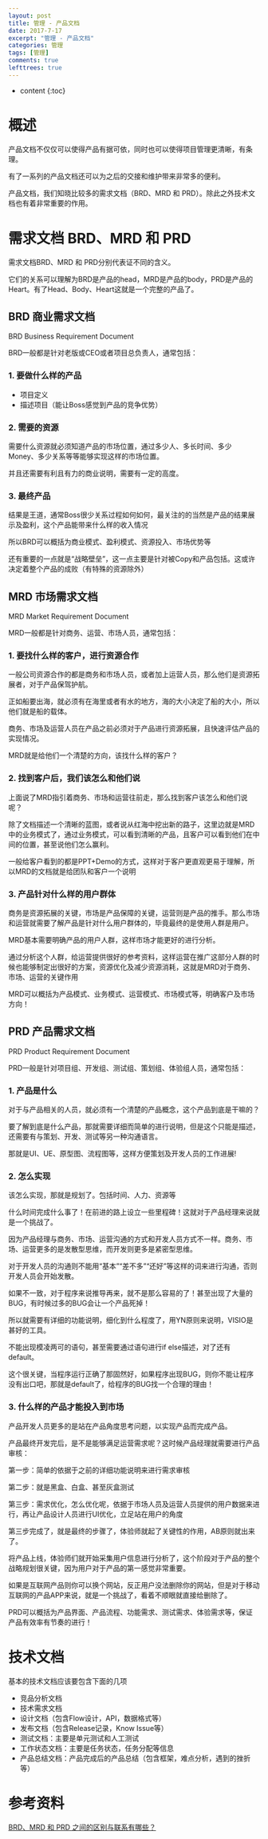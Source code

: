 ```yaml
---
layout: post
title: 管理 - 产品文档 
date: 2017-7-17
excerpt: "管理 - 产品文档"
categories: 管理
tags: [管理]
comments: true
lefttrees: true
---
```


* content
{:toc}



# 概述

产品文档不仅仅可以使得产品有据可依，同时也可以使得项目管理更清晰，有条理。

有了一系列的产品文档还可以为之后的交接和维护带来非常多的便利。

产品文档，我们知晓比较多的需求文档（BRD、MRD 和 PRD）。除此之外技术文档也有着非常重要的作用。

# 需求文档 BRD、MRD 和 PRD

需求文档BRD、MRD 和 PRD分别代表证不同的含义。

它们的关系可以理解为BRD是产品的head，MRD是产品的body，PRD是产品的Heart。有了Head、Body、Heart这就是一个完整的产品了。

## BRD 商业需求文档

BRD Business Requirement Document 

BRD一般都是针对老版或CEO或者项目总负责人，通常包括：

### 1. 要做什么样的产品

- 项目定义
- 描述项目（能让Boss感觉到产品的竞争优势）

### 2. 需要的资源

需要什么资源就必须知道产品的市场位置，通过多少人、多长时间、多少Money、多少关系等等能够实现这样的市场位置。

并且还需要有利且有力的商业说明，需要有一定的高度。

### 3. 最终产品

结果是王道，通常Boss很少关系过程如何如何，最关注的的当然是产品的结果展示及盈利，这个产品能带来什么样的收入情况

所以BRD可以概括为商业模式、盈利模式、资源投入、市场优势等

还有重要的一点就是“战略壁垒”，这一点主要是针对被Copy和产品包括。这或许决定着整个产品的成败（有特殊的资源除外）

## MRD 市场需求文档

MRD Market Requirement Document

MRD一般都是针对商务、运营、市场人员，通常包括：

### 1. 要找什么样的客户，进行资源合作

一般公司资源合作的都是商务和市场人员，或者加上运营人员，那么他们是资源拓展者，对于产品保驾护航。

正如船要出海，就必须有在海里或者有水的地方，海的大小决定了船的大小，所以他们就是船的载体。

商务、市场及运营人员在产品之前必须对于产品进行资源拓展，且快速评估产品的实现情况。

MRD就是给他们一个清楚的方向，该找什么样的客户？

### 2. 找到客户后，我们该怎么和他们说

上面说了MRD指引着商务、市场和运营往前走，那么找到客户该怎么和他们说呢？

除了文档描述一个清晰的蓝图，或者说从红海中挖出新的路子，这里边就是MRD中的业务模式了，通过业务模式，可以看到清晰的产品，且客户可以看到他们在中间的位置，甚至说他们怎么赢利。

一般给客户看到的都是PPT+Demo的方式，这样对于客户更直观更易于理解，所以MRD的文档就是给团队和客户一个说明

### 3. 产品针对什么样的用户群体

商务是资源拓展的关键，市场是产品保障的关键，运营则是产品的推手。那么市场和运营就需要了解产品是针对什么用户群体的，毕竟最终的是使用人群是用户。

MRD基本需要明确产品的用户人群，这样市场才能更好的进行分析。

通过分析这个人群，给运营提供很好的参考资料，这样运营在推广这部分人群的时候也能够制定出很好的方案，资源优化及减少资源消耗，这就是MRD对于商务、市场、运营的关键作用

MRD可以概括为产品模式、业务模式、运营模式、市场模式等，明确客户及市场方向！

## PRD 产品需求文档

PRD Product Requirement Document

PRD一般是针对项目组、开发组、测试组、策划组、体验组人员，通常包括：

### 1. 产品是什么

对于与产品相关的人员，就必须有一个清楚的产品概念，这个产品到底是干嘛的？

要了解到底是什么产品，那就需要详细而简单的进行说明，但是这个只能是描述，还需要有与策划、开发、测试等另一种沟通语言。

那就是UI、UE、原型图、流程图等，这样方便策划及开发人员的工作进展!

### 2. 怎么实现

该怎么实现，那就是规划了。包括时间、人力、资源等

什么时间完成什么事了！在前进的路上设立一些里程碑！这就对于产品经理来说就是一个挑战了。

因为产品经理与商务、市场、运营沟通的方式和开发人员方式不一样。商务、市场、运营更多的是发散型思维，而开发则更多是紧密型思维。

对于开发人员的沟通则不能用“基本”“差不多”“还好”等这样的词来进行沟通，否则开发人员会开始发散。

如果不一致，对于程序来说推导再来，就不是那么容易的了！甚至出现了大量的BUG，有时候过多的BUG会让一个产品死掉！     

所以就需要有详细的功能说明，细化到什么程度了，用YN原则来说明，VISIO是甚好的工具。

不能出现模凌两可的语句，甚至需要通过语句进行if else描述，对了还有default。

这个很关键，当程序运行正确了那固然好，如果程序出现BUG，则你不能让程序没有出口吧，那就是default了，给程序的BUG找一个合理的理由！

### 3. 什么样的产品才能投入到市场     

产品开发人员更多的是站在产品角度思考问题，以实现产品而完成产品。

产品最终开发完后，是不是能够满足运营需求呢？这时候产品经理就需要进行产品审核：

第一步：简单的依据于之前的详细功能说明来进行需求审核

第二步：就是黑盒、白盒、甚至灰盒测试

第三步：需求优化，怎么优化呢，依据于市场人员及运营人员提供的用户数据来进行，再让产品设计人员进行UI优化，立足站在用户的角度

第三步完成了，就是最终的步骤了，体验师就起了关键性的作用，AB原则就出来了。

将产品上线，体验师们就开始采集用户信息进行分析了，这个阶段对于产品的整个战略规划很关键，因为用户对于产品的第一感觉非常重要。

如果是互联网产品则你可以换个网站，反正用户没法删除你的网站，但是对于移动互联网的产品APP来说，就是一个挑战了，看着不顺眼就直接给删除了。

PRD可以概括为产品界面、产品流程、功能需求、测试需求、体验需求等，保证产品有效率有节奏的进行！

# 技术文档

基本的技术文档应该要包含下面的几项

- 竞品分析文档
- 技术需求文档
- 设计文档（包含Flow设计，API，数据格式等）
- 发布文档（包含Release记录，Know Issue等）
- 测试文档：主要是单元测试和人工测试
- 工作状态文档：主要是任务状态，任务分配等信息
- 产品总结文档：产品完成后的产品总结（包含框架，难点分析，遇到的挫折等）


# 参考资料

[BRD、MRD 和 PRD 之间的区别与联系有哪些？](https://www.zhihu.com/question/19655491/answer/49122402)
